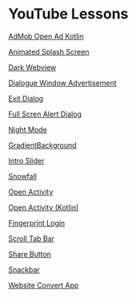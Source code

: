 # YouTube Lessons

<a href="https://www.youtube.com/watch?v=1cmnmJlvX0c&t=1s">AdMob Open Ad Kotlin</a>

<a href="https://www.youtube.com/watch?v=nlKlpbpmUOo">Animated Splash Screen</a>

<a href="https://youtu.be/8B71qO-1mzM">Dark Webview</a>

<a href="https://youtu.be/jz0L0L-LjtY">Dialogue Window Advertisement</a>

<a href="https://youtu.be/a-RKPBZDJwM">Exit Dialog</a>

<a href="https://youtu.be/iWRXMzr1EJw">Full Scren Alert Dialog</a>

<a href="https://youtu.be/RqHHAKehwrs">Night Mode</a>

<a href="https://youtu.be/UPhuh7HvdgU">GradientBackground</a>

<a href="https://www.youtube.com/watch?v=SsiimzYqoTg">Intro Slider</a>

<a href="https://www.youtube.com/watch?v=clKRvYJ4xIg">Snowfall</a>

<a href="https://youtu.be/cqg3c2uZMAo">Open Activity</a>

<a href="https://youtu.be/2B-xNNxz3Is">Open Activity (Kotlin)</a>

<a href="https://studio.youtube.com/video/KbtqV9bspUw/edit">Fingerprint Login</a>

<a href="https://studio.youtube.com/video/n4BnLL0Y5Ww/edit">Scroll Tab Bar</a>

<a href="https://studio.youtube.com/video/wYwi1l9AXYE/edit">Share Button</a>

<a href="https://studio.youtube.com/video/JeqyDgqa96I/edit">Snackbar</a>

<a href="https://studio.youtube.com/video/FJNLykVGi9M/edit">Website Convert App</a>
